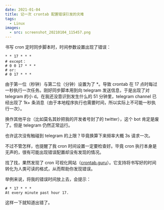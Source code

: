 ```yaml
---
date: 2021-01-04
title: 记一次 crontab 配置错误引发的灾难
tags:
  - Linux
images:
  - src: screenshot_20210104_115457.png
---
```

书写 cron 定时同步脚本时，时间参数设置出现了错误：

```text
* * 17 * * *
# except：
# 0 0 17 * * *
# or:
# 0 17 * * *
```

由于第一位（秒钟）与第二位（分钟）设置为了 *。导致 crontab 在 17 点时每过一秒执行一次任务。刚好同步脚本用到向 telegram 发送信息，于是出现了对 telegram 的小 d。在我还没意识到发生什么的 51 分钟里，telegram channel 已经出现了 1k+ 条消息（由于本地程序执行也需要时间，所以实际上不可能一秒执行一次）。

换作其他平台（比如莫名其妙把我的开发者号封了的 twitter），这个 bot 肯定是废了。但是 telegram 仍然正常运行。

也许这次没有触碰到 telegram 的上限？毕竟换算下来频率大概 3s 请求一次。

不过不管怎样，也提醒了我 cron 时间设置一定要检查好。毕竟 cron 执行本身是无声的，很有可能出现错误配置却没有发现的情况。

找了找，果然发现了 cron 可视化网站（[crontab.guru](https://crontab.guru/)）。它支持将书写好的时间转化为人类可读的格式，从而帮助你发现错误。

举例来说，将我的错误时间放上去，会提示：

```text
# * 17 * * *
At every minute past hour 17.
```

这样一下就知道出错了。

